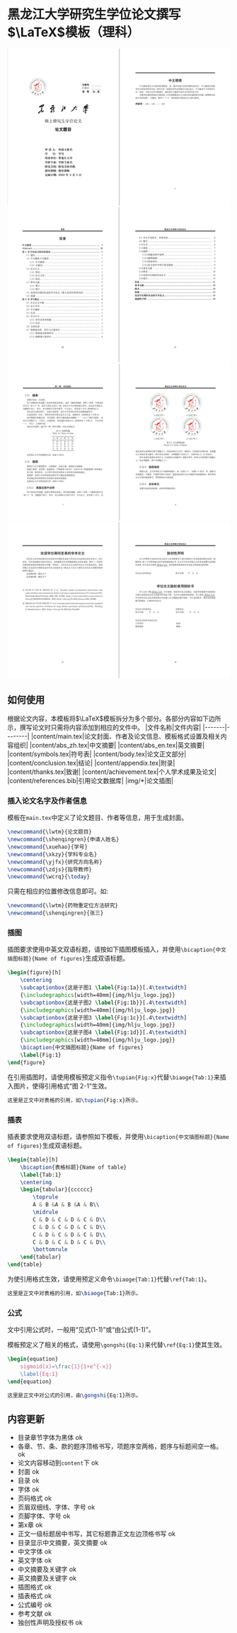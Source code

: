 # 黑龙江大学研究生学位论文撰写$\LaTeX$模板（理科）

![封面及摘要](page_view_1.png)
![目录](page_view_2.png)
![正文](page_view_3.png)
![声明及授权](page_view_4.png)
## 如何使用
根据论文内容，本模板将$\LaTeX$模板拆分为多个部分。各部分内容如下边所示，撰写论文时只需将内容添加到相应的文件中。
|文件名称|文件内容|
|-------|--------|
|content/main.tex|论文封面、作者及论文信息、模板格式设置及相关内容组织|
|content/abs_zh.tex|中文摘要|
|content/abs_en.tex|英文摘要|
|content/symbols.tex|符号表|
|content/body.tex|论文正文部分|
|content/conclusion.tex|结论|
|content/appendix.tex|附录|
|content/thanks.tex|致谢|
|content/achievement.tex|个人学术成果及论文|
|content/references.bib|引用论文数据库|
|img/*|论文插图|

### 插入论文名字及作者信息

模板在`main.tex`中定义了论文题目、作者等信息，用于生成封面。

```latex
\newcommand{\lwtm}{论文题目}
\newcommand{\shenqingren}{申请人姓名}
\newcommand{\xuehao}{学号}
\newcommand{\xkzy}{学科专业名}
\newcommand{\yjfx}{研究方向名称}
\newcommand{\zdjs}{指导教师}
\newcommand{\wcrq}{\today}
```
只需在相应的位置修改信息即可。如:
```latex
\newcommand{\lwtm}{药物重定位方法研究}
\newcommand{\shenqingren}{张三}
```
### 插图

插图要求使用中英文双语标题，请按如下插图模板插入，并使用`\bicaption{中文插图标题}{Name of figures}`生成双语标题。
```latex
\begin{figure}[h]
    \centering
    \subcaptionbox{这是子图1 \label{Fig:1a}}[.4\textwidth]
    {\includegraphics[width=40mm]{img/hlju_logo.jpg}}
    \subcaptionbox{这是子图2 \label{Fig:1b}}[.4\textwidth]
    {\includegraphics[width=40mm]{img/hlju_logo.jpg}}
    \subcaptionbox{这是子图3 \label{Fig:1c}}[.4\textwidth]
    {\includegraphics[width=40mm]{img/hlju_logo.jpg}}
    \subcaptionbox{这是子图4 \label{Fig:1d}}[.4\textwidth]
    {\includegraphics[width=40mm]{img/hlju_logo.jpg}}
    \bicaption{中文插图标题}{Name of figures}
    \label{Fig:1}
\end{figure}
```
在引用插图时，请使用模板预定义指令`\tupian{Fig:x}`代替`\biaoge{Tab:1}`来插入图片，使得引用格式“图 2-1”生效。
```latex
这里是正文中对表格的引用，如\tupian{Fig:x}所示。
```

### 插表

插表要求使用双语标题，请参照如下模板，并使用`\bicaption{中文插图标题}{Name of figures}`生成双语标题。
```latex
\begin{table}[h]
    \bicaption{表格标题}{Name of table}
    \label{Tab:1}
    \centering
    \begin{tabular}{cccccc}
        \toprule
        A & B &A & B &A & B\\
        \midrule
        C & D & C & D & C & D\\
        C & D & C & D & C & D\\
        C & D & C & D & C & D\\
        C & D & C & D & C & D\\
        \bottomrule
    \end{tabular}
\end{table}
```
为使引用格式生效，请使用预定义命令`\biaoge{Tab:1}`代替`\ref{Tab:1}`。
```latex
这里是正文中对表格的引用，如\biaoge{Tab:1}所示。
```
### 公式

文中引用公式时，一般用“见式(1-1)”或“由公式(1-1)”。

模板预定义了相关的格式，请使用`\gongshi{Eq:1}`来代替`\ref{Eq:1}`使其生效。

```latex
\begin{equation}
    sigmoid(x)=\frac{1}{1+e^{-x}}
    \label{Eq:1}
\end{equation}
```
```latex
这里是正文中对公式的引用，由\gongshi{Eq:1}所示。
```












## 内容更新

* 目录章节字体为黑体 ok
* 各章、节、条、款的题序顶格书写，项题序空两格，题序与标题间空一格。 ok
* 论文内容移动到`content`下 ok
* 封面 ok
* 目录 ok
* 字体 ok
* 页码格式 ok 
* 页眉双细线、字体、字号 ok
* 页脚字体、字号 ok
* 第x章 ok
* 正文一级标题居中书写，其它标题靠正文左边顶格书写 ok
* 目录显示中文摘要，英文摘要 ok
* 中文字体 ok
* 英文字体 ok
* 中文摘要及关键字 ok
* 英文摘要及关键字 ok
* 插图格式 ok
* 插表格式 ok
* 公式编号 ok
* 参考文献 ok
* 独创性声明及授权书 ok
